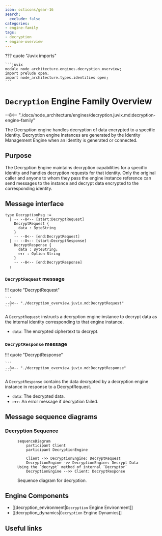 ```yaml
---
icon: octicons/gear-16
search:
  exclude: false
categories:
- engine-family
tags:
- decryption
- engine-overview
---
```


??? quote "Juvix imports"

    ```juvix
    module node_architecture.engines.decryption_overview;
    import prelude open;
    import node_architecture.types.identities open;
    ```

# `Decryption` Engine Family Overview

--8<-- "./docs/node_architecture/engines/decryption.juvix.md:decryption-engine-family"

The Decryption engine handles decryption of data encrypted to a specific identity. Decryption engine instances are generated by the Identity Management Engine when an identity is generated or connected.

## Purpose

The Decryption Engine maintains decryption capabilities for a specific identity and handles decryption requests for that identity. Only the original caller and anyone to whom they pass the engine instance reference can send messages to the instance and decrypt data encrypted to the corresponding identity.

## Message interface

<!-- --8<-- [start:DecryptionMsg] -->
```juvix
type DecryptionMsg :=
  | -- --8<-- [start:DecryptRequest]
    DecryptRequest {
      data : ByteString
    }
    -- --8<-- [end:DecryptRequest]
  | -- --8<-- [start:DecryptResponse]
    DecryptResponse {
      data : ByteString;
      err : Option String
    }
    -- --8<-- [end:DecryptResponse]
  ;
```
<!-- --8<-- [end:DecryptionMsg] -->

### `DecryptRequest` message

!!! quote "DecryptRequest"

    ```
    --8<-- "./decryption_overview.juvix.md:DecryptRequest"
    ```

A `DecryptRequest` instructs a decryption engine instance to decrypt data as the internal identity corresponding to that engine instance.

- `data`: The encrypted ciphertext to decrypt.

### `DecryptResponse` message

!!! quote "DecryptResponse"

    ```
    --8<-- "./decryption_overview.juvix.md:DecryptResponse"
    ```

A `DecryptResponse` contains the data decrypted by a decryption engine instance in response to a DecryptRequest.

- `data`: The decrypted data.
- `err`: An error message if decryption failed.

## Message sequence diagrams

### Decryption Sequence

<!-- --8<-- [start:message-sequence-diagram] -->
<figure markdown="span">

```mermaid
sequenceDiagram
    participant Client
    participant DecryptionEngine

    Client ->> DecryptionEngine: DecryptRequest
    DecryptionEngine ->> DecryptionEngine: Decrypt Data Using the `decrypt` method of internal `Decryptor`
    DecryptionEngine -->> Client: DecryptResponse
```

<figcaption markdown="span">
Sequence diagram for decryption.
</figcaption>
</figure>
<!-- --8<-- [end:message-sequence-diagram] -->

## Engine Components

- [[decryption_environment|`Decryption` Engine Environment]]
- [[decryption_dynamics|`Decryption` Engine Dynamics]]

## Useful links
